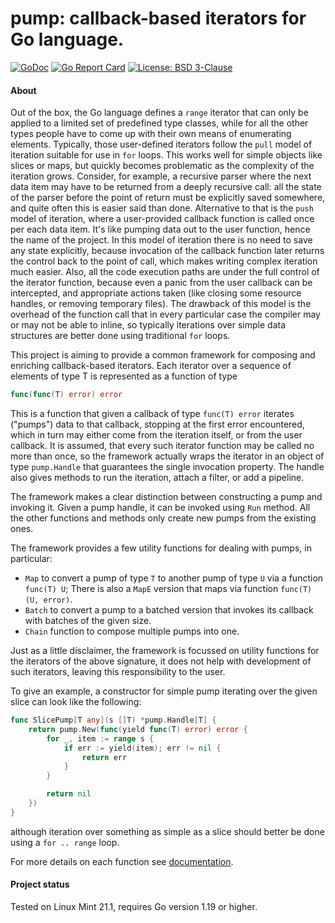 # pump: callback-based iterators for Go language.

[![GoDoc](https://godoc.org/github.com/maxim2266/pump?status.svg)](https://godoc.org/github.com/maxim2266/pump)
[![Go Report Card](https://goreportcard.com/badge/github.com/maxim2266/pump)](https://goreportcard.com/report/github.com/maxim2266/pump)
[![License: BSD 3-Clause](https://img.shields.io/badge/License-BSD_3--Clause-yellow.svg)](https://opensource.org/licenses/BSD-3-Clause)

#### About
Out of the box, the Go language defines a `range` iterator that can only be applied to a limited
set of predefined type classes, while for all the other types people have to come up with their own
means of enumerating elements.  Typically, those user-defined iterators follow the `pull` model of
iteration suitable for use in `for` loops. This works well for simple objects like slices or maps,
but quickly becomes problematic as the complexity of the iteration grows. Consider, for example,
a recursive parser where the next data item may have to be returned from a deeply recursive call:
all the state of the parser before the point of return must be explicitly saved somewhere, and
quite often this is easier said than done. Alternative to that is the `push` model of iteration,
where a user-provided callback function is called once per each data item. It's like pumping data
out to the user function, hence the name of the project.  In this model of iteration there is
no need to save any state explicitly, because invocation of the callback function later returns
the control back to the point of call, which makes writing complex iteration much easier.  Also,
all the code execution paths are under the full control of the iterator function, because even
a panic from the user callback can be intercepted, and appropriate actions taken (like closing
some resource handles, or removing temporary files).  The drawback of this model is the overhead
of the function call that in every particular case the compiler may or may not be able to inline,
so typically iterations over simple data structures are better done using traditional `for` loops.

This project is aiming to provide a common framework for composing and enriching callback-based
iterators. Each iterator over a sequence of elements of type T is represented as a function of type
```Go
func(func(T) error) error
```
This is a function that given a callback of type `func(T) error` iterates ("pumps") data to
that callback, stopping at the first error encountered, which in turn may either come from the
iteration itself, or from the user callback. It is assumed, that every such iterator function may
be called no more than once, so the framework actually wraps the iterator in an object of type
`pump.Handle` that guarantees the single invocation property. The handle also gives methods to
run the iteration, attach a filter, or add a pipeline.

The framework makes a clear distinction between constructing a pump and invoking it. Given a
pump handle, it can be invoked using `Run` method. All the other functions and methods only
create new pumps from the existing ones.

The framework provides a few utility functions for dealing with pumps, in particular:
* `Map` to convert a pump of type `T` to another pump of type `U` via a function `func(T) U`;
	There is also a `MapE` version that maps via function `func(T) (U, error)`.
* `Batch` to convert a pump to a batched version that invokes its callback with batches
	of the given size.
* `Chain` function to compose multiple pumps into one.

Just as a little disclaimer, the framework is focussed on utility functions for the iterators
of the above signature, it does not help with development of such iterators, leaving this
responsibility to the user.

To give an example, a constructor for simple pump iterating over the given slice can look
like the following:
```Go
func SlicePump[T any](s []T) *pump.Handle[T] {
	return pump.New(func(yield func(T) error) error {
		for _, item := range s {
			if err := yield(item); err != nil {
				return err
			}
		}

		return nil
	})
}
```
although iteration over something as simple as a slice should better be done using
a `for .. range` loop.

For more details on each function see [documentation](https://godoc.org/github.com/maxim2266/pump).

#### Project status
Tested on Linux Mint 21.1, requires Go version 1.19 or higher.

